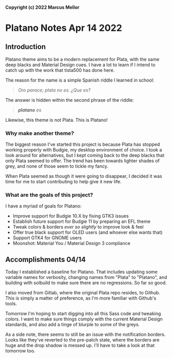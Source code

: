 #### Copyright (c) 2022 Marcus Mellor
# Platano Notes Apr 14 2022

## Introduction
Platano theme aims to be a modern replacement for Plata, with the same deep blacks and Material Design cues. I have a lot to learn if I intend to catch up with the work that tista500 has done here.

The reason for the name is a simple Spanish riddle I learned in school:
> *Oro parace; plata no es. ¿Que es?*

The answer is hidden within the second phrase of the riddle:
> ***platano** es*

Likewise, this theme is not Plata. This is Platano!

### Why make another theme?
The biggest reason I've started this project is because Plata has stopped working properly with Budgie, my desktop environment of choice. I took a look around for alternatives, but I kept coming back to the deep blacks that only Plata seemed to offer. The trend has been towards lighter shades of grey, and none of those seem to tickle my fancy. 

When Plata seemed as though it were going to disappear, I decided it was time for me to start contributing to help give it new life.

### What are the goals of this project?
I have a myriad of goals for Platano:
* Improve support for Budgie 10.X by fixing GTK3 issues
* Establish future support for Budgie 11 by preparing an EFL theme
* Tweak colors & borders *ever so slightly* to improve look & feel
* Offer true black support for OLED users (and whoever else wants that)
* Support GTK4 for GNOME users
* Moonshot: Material You / Material Design 3 compliance

## Accomplishments 04/14
Today I established a baseline for Platano. That includes updating some variable names for verbosity, changing names from "Plata" to "Platano", and building with solbuild to make sure there are no regressions. So far so good. 

I also moved from Gitlab, where the original Plata repo resides, to Github. This is simply a matter of preference, as I'm more familiar with Github's tools.

Tomorrow I'm hoping to start digging into all this Sass code and tweaking colors. I want to make sure things comply with the current Material Design standards, and also add a tinge of blurple to some of the greys. 

As a side note, there seems to still be an issue with the notification borders. Looks like they've reverted to the pre-patch state, where the borders are huge and the drop shadow is messed up. I'll have to take a look at that tomorrow too. 